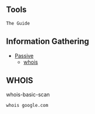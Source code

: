 ## Tools
`The Guide`

## Information Gathering
- [Passive](#)
  - [whois](#whois)


## WHOIS
whois-basic-scan
```bash
whois google.com
```
